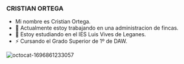 ### CRISTIAN ORTEGA

- Mi nombre es Cristian Ortega.
- 🔭 Actualmente estoy trabajando en una administracion de fincas.
- 🌱 Estoy estudiando en el IES Luis Vives de Leganes.
- ⚡ Cursando el Grado Superior de 1º de DAW.

![octocat-1696861233057](https://github.com/Cristianortegaa/Cristianortegaa/assets/146979141/02bf1ab9-503d-4665-b5d4-eb1111044189)

